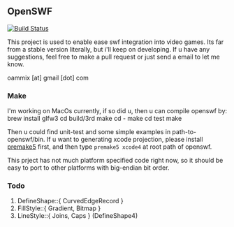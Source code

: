 ## OpenSWF
[![Build Status](https://travis-ci.org/markindev/openswf.svg?branch=master)](https://travis-ci.org/markindev/openswf)

This project is used to enable ease swf integration into video games. Its far from a stable version literally, but i'll keep on developing. If u have any suggestions, feel free to make a pull request or just send a email to let me know.

oammix [at] gmail [dot] com

### Make
I'm working on MacOs currently, if so did u, then u can compile openswf by:
    brew install glfw3
    cd build/3rd
    make
    cd -
    make
    cd test
    make

Then u could find unit-test and some simple examples in path-to-openswf/bin. If u want to generating xcode projection, please install [premake5](http://premake.github.io) first, and then type `premake5 xcode4` at root path of openswf.

This prject has not much platform specified code right now, so it should be easy to port to other platforms with big-endian bit order.


### Todo
1. DefineShape::{ CurvedEdgeRecord }
1. FillStyle::{ Gradient, Bitmap }
1. LineStyle::{ Joins, Caps } (DefineShape4)
